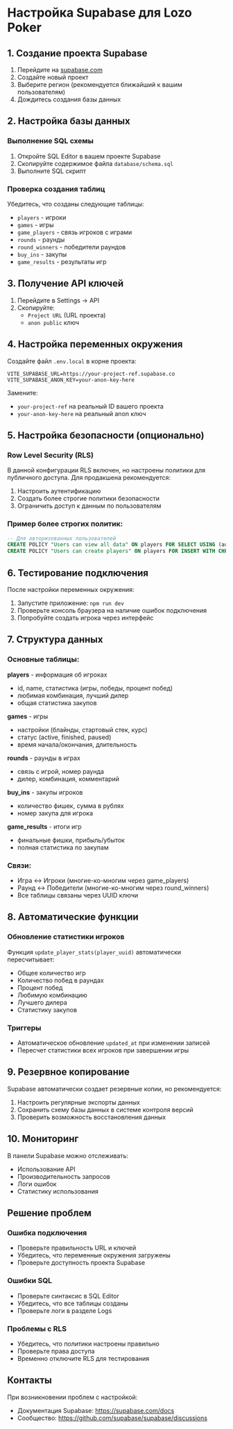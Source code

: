 # Настройка Supabase для Lozo Poker

## 1. Создание проекта Supabase

1. Перейдите на [supabase.com](https://supabase.com)
2. Создайте новый проект
3. Выберите регион (рекомендуется ближайший к вашим пользователям)
4. Дождитесь создания базы данных

## 2. Настройка базы данных

### Выполнение SQL схемы

1. Откройте SQL Editor в вашем проекте Supabase
2. Скопируйте содержимое файла `database/schema.sql`
3. Выполните SQL скрипт

### Проверка создания таблиц

Убедитесь, что созданы следующие таблицы:
- `players` - игроки
- `games` - игры
- `game_players` - связь игроков с играми
- `rounds` - раунды
- `round_winners` - победители раундов
- `buy_ins` - закупы
- `game_results` - результаты игр

## 3. Получение API ключей

1. Перейдите в Settings → API
2. Скопируйте:
   - `Project URL` (URL проекта)
   - `anon public` ключ

## 4. Настройка переменных окружения

Создайте файл `.env.local` в корне проекта:

```env
VITE_SUPABASE_URL=https://your-project-ref.supabase.co
VITE_SUPABASE_ANON_KEY=your-anon-key-here
```

Замените:
- `your-project-ref` на реальный ID вашего проекта
- `your-anon-key-here` на реальный anon ключ

## 5. Настройка безопасности (опционально)

### Row Level Security (RLS)

В данной конфигурации RLS включен, но настроены политики для публичного доступа. Для продакшена рекомендуется:

1. Настроить аутентификацию
2. Создать более строгие политики безопасности
3. Ограничить доступ к данным по пользователям

### Пример более строгих политик:

```sql
-- Для авторизованных пользователей
CREATE POLICY "Users can view all data" ON players FOR SELECT USING (auth.role() = 'authenticated');
CREATE POLICY "Users can create players" ON players FOR INSERT WITH CHECK (auth.role() = 'authenticated');
```

## 6. Тестирование подключения

После настройки переменных окружения:

1. Запустите приложение: `npm run dev`
2. Проверьте консоль браузера на наличие ошибок подключения
3. Попробуйте создать игрока через интерфейс

## 7. Структура данных

### Основные таблицы:

**players** - информация об игроках
- id, name, статистика (игры, победы, процент побед)
- любимая комбинация, лучший дилер
- общая статистика закупов

**games** - игры
- настройки (блайнды, стартовый стек, курс)
- статус (active, finished, paused)
- время начала/окончания, длительность

**rounds** - раунды в играх
- связь с игрой, номер раунда
- дилер, комбинация, комментарий

**buy_ins** - закупы игроков
- количество фишек, сумма в рублях
- номер закупа для игрока

**game_results** - итоги игр
- финальные фишки, прибыль/убыток
- полная статистика по закупам

### Связи:

- Игра ↔ Игроки (многие-ко-многим через game_players)
- Раунд ↔ Победители (многие-ко-многим через round_winners)
- Все таблицы связаны через UUID ключи

## 8. Автоматические функции

### Обновление статистики игроков

Функция `update_player_stats(player_uuid)` автоматически пересчитывает:
- Общее количество игр
- Количество побед в раундах
- Процент побед
- Любимую комбинацию
- Лучшего дилера
- Статистику закупов

### Триггеры

- Автоматическое обновление `updated_at` при изменении записей
- Пересчет статистики всех игроков при завершении игры

## 9. Резервное копирование

Supabase автоматически создает резервные копии, но рекомендуется:

1. Настроить регулярные экспорты данных
2. Сохранить схему базы данных в системе контроля версий
3. Проверить возможность восстановления данных

## 10. Мониторинг

В панели Supabase можно отслеживать:
- Использование API
- Производительность запросов
- Логи ошибок
- Статистику использования

## Решение проблем

### Ошибка подключения
- Проверьте правильность URL и ключей
- Убедитесь, что переменные окружения загружены
- Проверьте доступность проекта Supabase

### Ошибки SQL
- Проверьте синтаксис в SQL Editor
- Убедитесь, что все таблицы созданы
- Проверьте логи в разделе Logs

### Проблемы с RLS
- Убедитесь, что политики настроены правильно
- Проверьте права доступа
- Временно отключите RLS для тестирования

## Контакты

При возникновении проблем с настройкой:
- Документация Supabase: https://supabase.com/docs
- Сообщество: https://github.com/supabase/supabase/discussions